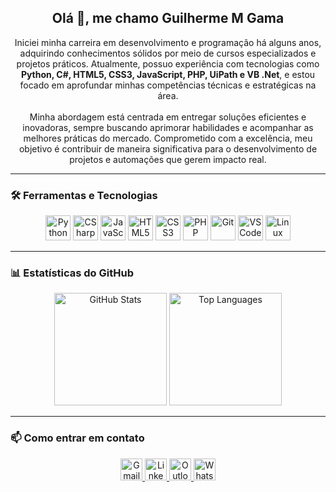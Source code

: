 
<h2 align="center">Olá 👋, me chamo Guilherme M Gama</h2>

<p align="center">
  Iniciei minha carreira em desenvolvimento e programação há alguns anos, adquirindo conhecimentos sólidos por meio de cursos especializados e projetos práticos. Atualmente, possuo experiência com tecnologias como <strong>Python, C#, HTML5, CSS3, JavaScript, PHP, UiPath e VB .Net</strong>, e estou focado em aprofundar minhas competências técnicas e estratégicas na área.<br><br>
  Minha abordagem está centrada em entregar soluções eficientes e inovadoras, sempre buscando aprimorar habilidades e acompanhar as melhores práticas do mercado. Comprometido com a excelência, meu objetivo é contribuir de maneira significativa para o desenvolvimento de projetos e automações que gerem impacto real.
</p>

---

<h3 align="left">🛠️ Ferramentas e Tecnologias</h3>
<div align="center">
  <img src="https://cdn.jsdelivr.net/gh/devicons/devicon/icons/python/python-original.svg" height="40" alt="Python" />
  <img src="https://cdn.jsdelivr.net/gh/devicons/devicon/icons/csharp/csharp-original.svg" height="40" alt="CSharp" />
  <img src="https://cdn.jsdelivr.net/gh/devicons/devicon/icons/javascript/javascript-original.svg" height="40" alt="JavaScript" />
  <img src="https://cdn.jsdelivr.net/gh/devicons/devicon/icons/html5/html5-original.svg" height="40" alt="HTML5" />
  <img src="https://cdn.jsdelivr.net/gh/devicons/devicon/icons/css3/css3-original.svg" height="40" alt="CSS3" />
  <img src="https://cdn.jsdelivr.net/gh/devicons/devicon/icons/php/php-original.svg" height="40" alt="PHP" />
  <img src="https://cdn.jsdelivr.net/gh/devicons/devicon/icons/git/git-original.svg" height="40" alt="Git" />
  <img src="https://cdn.jsdelivr.net/gh/devicons/devicon/icons/vscode/vscode-original.svg" height="40" alt="VSCode" />
  <img src="https://cdn.jsdelivr.net/gh/devicons/devicon/icons/linux/linux-original.svg" height="40" alt="Linux" />
</div>

---

<h3 align="left">📊 Estatísticas do GitHub</h3>
<div align="center">
  <img src="https://github-readme-stats.vercel.app/api?username=guilhermemtgama&show_icons=true&theme=radical" alt="GitHub Stats" height="180" />
 <img src="https://github-readme-stats.vercel.app/api/top-langs/?username=guilhermemtgama&layout=compact&theme=radical&count_private=true&hide=html" alt="Top Languages" height="180" />

</div>

---

<h3 align="left">📫 Como entrar em contato</h3>
<div align="center">
  <a href="mailto:gmg.guilherme.1994@gmail.com">
    <img src="https://img.shields.io/static/v1?message=Gmail&logo=gmail&label=&color=D14836&logoColor=white&labelColor=&style=for-the-badge" height="35" alt="Gmail" />
  </a>
  <a href="https://www.linkedin.com/in/guilherme-gama-a4040b199/">
    <img src="https://img.shields.io/static/v1?message=LinkedIn&logo=linkedin&label=&color=0077B5&logoColor=white&labelColor=&style=for-the-badge" height="35" alt="LinkedIn" />
  </a>
  <a href="mailto:guilherme.mtgama@outlook.com">
    <img src="https://img.shields.io/static/v1?message=Outlook&logo=microsoft-outlook&label=&color=0078D4&logoColor=white&labelColor=&style=for-the-badge" height="35" alt="Outlook" />
  </a>
  <a href="https://wa.me/5519981451680?text=Oi%20encontrei%20seu%20número%20no%20GitHub,%20Gostaria%20de%20conversar%20com%20você">
    <img src="https://img.shields.io/static/v1?message=WhatsApp&logo=whatsapp&label=&color=25D366&logoColor=white&labelColor=&style=for-the-badge" height="35" alt="WhatsApp" />
  </a>
</div>
